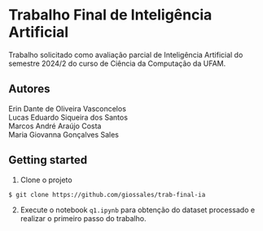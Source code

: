 # Trabalho Final de Inteligência Artificial 
Trabalho solicitado como avaliação parcial de Inteligência Artificial do semestre 2024/2 do curso de Ciência da Computação da UFAM.

## Autores
Erin Dante de Oliveira Vasconcelos  
Lucas Eduardo Siqueira dos Santos  
Marcos André Araújo Costa  
Maria Giovanna Gonçalves Sales  

## Getting started
1. Clone o projeto
```
$ git clone https://github.com/giossales/trab-final-ia
```

2. Execute o notebook `q1.ipynb` para obtenção do dataset processado e realizar o primeiro passo do trabalho.
